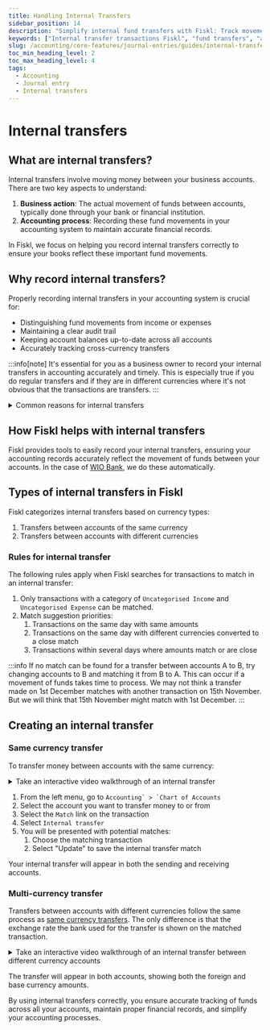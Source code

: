```yaml
---
title: Handling Internal Transfers
sidebar_position: 14
description: "Simplify internal fund transfers with Fiskl: Track movement between accounts and maintain organized financial records seamlessly."
keywords: ["Internal transfer transactions Fiskl", "fund transfers", "account management", "financial tracking"]
slug: /accounting/core-features/journal-entries/guides/internal-transfers
toc_min_heading_level: 2
toc_max_heading_level: 4
tags:
  - Accounting
  - Journal entry
  - Internal transfers
---
```


# Internal transfers

## What are internal transfers?

Internal transfers involve moving money between your business accounts. There are two key aspects to understand:

1. **Business action**: The actual movement of funds between accounts, typically done through your bank or financial institution.
1. **Accounting process**: Recording these fund movements in your accounting system to maintain accurate financial records.

In Fiskl, we focus on helping you record internal transfers correctly to ensure your books reflect these important fund movements.

## Why record internal transfers?

Properly recording internal transfers in your accounting system is crucial for:

- Distinguishing fund movements from income or expenses
- Maintaining a clear audit trail
- Keeping account balances up-to-date across all accounts
- Accurately tracking cross-currency transfers

:::info[note]
It's essential for you as a business owner to record your internal transfers in accounting accurately and timely. This is especially true if you do regular transfers and if they are in different currencies where it's not obvious that the transactions are transfers.
:::

<details>
<summary>Common reasons for internal transfers</summary>

Businesses often use internal transfers for:

- Covering operational expenses
- Purchasing inventory
- Paying salaries
- Reallocating funds between accounts
- Managing multiple currencies
- Maintaining specific account balance levels
- Bridging gaps between cash reserves and bank balances

</details>

## How Fiskl helps with internal transfers

Fiskl provides tools to easily record your internal transfers, ensuring your accounting records accurately reflect the movement of funds between your accounts. In the case of [WIO Bank](../../../../Integrations/Bank-Connections/connect-wio.md), we do these automatically.

## Types of internal transfers in Fiskl

Fiskl categorizes internal transfers based on currency types:

1. Transfers between accounts of the same currency
1. Transfers between accounts with different currencies

### Rules for internal transfer

The following rules apply when Fiskl searches for transactions to match in an internal transfer:

1. Only transactions with a category of `Uncategorised Income` and `Uncategorised Expense` can be matched.
1. Match suggestion priorities:
    1. Transactions on the same day with same amounts
    1. Transactions on the same day with different currencies converted to a close match
    1. Transactions within several days where amounts match or are close

:::info
If no match can be found for a transfer between accounts A to B, try changing accounts to B and matching it from B to A.
This can occur if a movement of funds takes time to process. We may not think a transfer made on 1st December matches with another transaction on 15th November. But we will think that 15th November might match with 1st December.
:::

## Creating an internal transfer

### Same currency transfer

To transfer money between accounts with the same currency:

<details>
  <summary>Take an interactive video walkthrough of an internal transfer</summary>

    <div style={{ position: 'relative', paddingBottom: '56.25%', height: 0, width: '100%' }}>
    <iframe
    style={{ position: 'absolute', top: 0, left: 0, width: '100%', height: '100%', border: 0 }}
    src="https://demo.fiskl.com/e/clzofy1kn005slb0c18g004hq/tour"
    allowFullScreen
    webkitallowfullscreen="true"
    mozallowfullscreen="true"
    allowtransparency="true"
    ></iframe>
    </div>

</details>  

1. From the left menu, go to ``Accounting` > `Chart of Accounts``
1. Select the account you want to transfer money to or from
1. Select the `Match` link on the transaction
1. Select `Internal transfer`
1. You will be presented with potential matches:
    1. Choose the matching transaction
    1. Select "Update" to save the internal transfer match

Your internal transfer will appear in both the sending and receiving accounts.

### Multi-currency transfer

Transfers between accounts with different currencies follow the same process as [same currency transfers](#same-currency-transfer). The only difference is that the exchange rate the bank used for the transfer is shown on the matched transaction.

<details>
  <summary>Take an interactive video walkthrough of an internal transfer between different currency accounts</summary>

    <div style={{ position: 'relative', paddingBottom: '56.25%', height: 0, width: '100%' }}>
    <iframe
    style={{ position: 'absolute', top: 0, left: 0, width: '100%', height: '100%', border: 0 }}
    src="https://demo.fiskl.com/e/clzoh9ms7004ol10ck1ymc14p/tour"
    allowFullScreen
    webkitallowfullscreen="true"
    mozallowfullscreen="true"
    allowtransparency="true"
    ></iframe>
    </div>

</details>

The transfer will appear in both accounts, showing both the foreign and base currency amounts.

By using internal transfers correctly, you ensure accurate tracking of funds across all your accounts, maintain proper financial records, and simplify your accounting processes.
